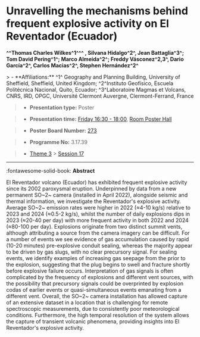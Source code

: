 # Unravelling the mechanisms behind frequent explosive activity on El Reventador (Ecuador)

**^^Thomas Charles Wilkes^1^^^ , Silvana Hidalgo^2^, Jean Battaglia^3^; Tom David Pering^1^; Marco Almeida^2^; Freddy Vásconez^2,3^, Dario García^2^, Carlos Macias^2^, Stephen Hernández^2^**

<!-- more -->> - **Affiliations:** ^1^ Geography and Planning Building, University of Sheffield, Sheffield, United Kingdom; ^2^Instituto Geofísico, Escuela Politécnica Nacional, Quito, Ecuador; ^3^Laboratoire Magmas et Volcans, CNRS, IRD, OPGC, Université Clermont Auvergne, Clermont-Ferrand, France

> - **Presentation type:** Poster

> - **Presentation time:** [Friday 16:30 - 18:00](../sessions_comparison.md#__tabbed_4_6), [Room Poster Hall](../maps_venue.md#__tabbed_1_1)

> - **Poster Board Number:** [273](../map_poster_boards.md#friday)

> - **Programme No:** 3.17.39

> - [Theme 3](../theme3.md) > [Session 17](../sessions/session-3-17.md)

--- 

:fontawesome-solid-book: **Abstract**

El Reventador volcano (Ecuador) has exhibited frequent explosive activity since its 2002 paroxysmal eruption. Underpinned by data from a new permanent SO~2~ camera (installed in April 2022), alongside seismic and thermal information, we investigate the Reventador's explosive activity. Average SO~2~ emission rates were higher in 2022 (≈4-10 kg/s) relative to 2023 and 2024 (≈0.5-2 kg/s), whilst the number of daily explosions dips in 2023 (≈20-40 per day) with more frequent activity in both 2022 and 2024 (≈80-100 per day). Explosions originate from two distinct summit vents, although attributing a source from the camera imagery can be difficult. For a number of events we see evidence of gas accumulation caused by rapid (10-20 minutes) pre-explosive conduit sealing, whereas the majority appear to be driven by gas slugs, with no clear precursory signal. For sealing events, we identify examples of increasing gas seepage from the prior to the explosion, suggesting that the plug begins to swell and fracture shortly before explosive failure occurs. Interpretation of gas signals is often complicated by the frequency of explosions and different vent sources, with the possibility that precursory signals could be overprinted by explosion codas of earlier events or quasi-simultaneous events emanating from a different vent. Overall, the SO~2~ camera installation has allowed capture of an extensive dataset in a location that is challenging for remote spectroscopic measurements, due to consistently poor meteorological conditions. Furthermore, the high temporal resolution of the system allows the capture of transient volcanic phenomena, providing insights into El Reventador's explosive activity.

